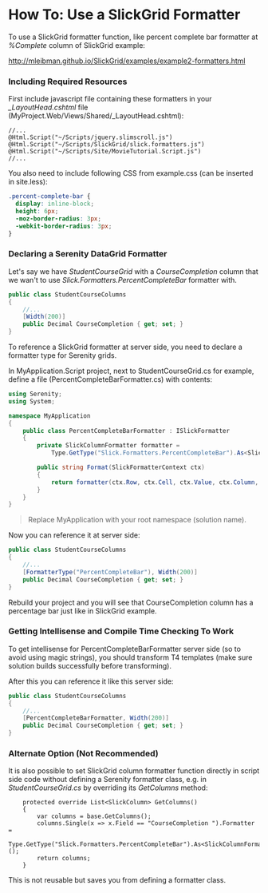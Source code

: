 # How To: Use a SlickGrid Formatter

To use a SlickGrid formatter function, like percent complete bar formatter at *%Complete* column of SlickGrid example:

http://mleibman.github.io/SlickGrid/examples/example2-formatters.html


### Including Required Resources

First include javascript file containing these formatters in your *_LayoutHead.cshtml* file (MyProject.Web/Views/Shared/_LayoutHead.cshtml):

```cshtml
//...
@Html.Script("~/Scripts/jquery.slimscroll.js")
@Html.Script("~/Scripts/SlickGrid/slick.formatters.js")
@Html.Script("~/Scripts/Site/MovieTutorial.Script.js")
//...
```

You also need to include following CSS from example.css (can be inserted in site.less):

```css
.percent-complete-bar {
  display: inline-block;
  height: 6px;
  -moz-border-radius: 3px;
  -webkit-border-radius: 3px;
}
```

### Declaring a Serenity DataGrid Formatter


Let's say we have *StudentCourseGrid* with a *CourseCompletion* column that we wan't to use *Slick.Formatters.PercentCompleteBar* formatter with. 

```cs
public class StudentCourseColumns
{
    //...
    [Width(200)]
    public Decimal CourseCompletion { get; set; }
}
```

To reference a SlickGrid formatter at server side, you need to declare a formatter type for Serenity grids.

In MyApplication.Script project, next to StudentCourseGrid.cs for example, define a file (PercentCompleteBarFormatter.cs) with contents:

```cs
using Serenity;
using System;

namespace MyApplication
{
    public class PercentCompleteBarFormatter : ISlickFormatter
    {
        private SlickColumnFormatter formatter = 
            Type.GetType("Slick.Formatters.PercentCompleteBar").As<SlickColumnFormatter>();

        public string Format(SlickFormatterContext ctx)
        {
            return formatter(ctx.Row, ctx.Cell, ctx.Value, ctx.Column, ctx.Item);
        }
    }
}
```

> Replace MyApplication with your root namespace (solution name).

Now you can reference it at server side:

```cs
public class StudentCourseColumns
{
    //...
    [FormatterType("PercentCompleteBar"), Width(200)]
    public Decimal CourseCompletion { get; set; }
}
```

Rebuild your project and you will see that CourseCompletion column has a percentage bar just like in SlickGrid example.


### Getting Intellisense and Compile Time Checking To Work

To get intellisense for PercentCompleteBarFormatter server side (so to avoid using magic strings), you should transform T4 templates (make sure solution builds successfully before transforming).

After this you can reference it like this server side:


```cs
public class StudentCourseColumns
{
    //...
    [PercentCompleteBarFormatter, Width(200)]
    public Decimal CourseCompletion { get; set; }
}
```


### Alternate Option (Not Recommended)


It is also possible to set SlickGrid column formatter function directly in script side code without defining a Serenity formatter class, e.g. in *StudentCourseGrid.cs* by overriding its *GetColumns* method:

        protected override List<SlickColumn> GetColumns()
        {
            var columns = base.GetColumns();
            columns.Single(x => x.Field == "CourseCompletion ").Formatter = 
                Type.GetType("Slick.Formatters.PercentCompleteBar").As<SlickColumnFormatter>();
            return columns;
        }

This is not reusable but saves you from defining a formatter class.
